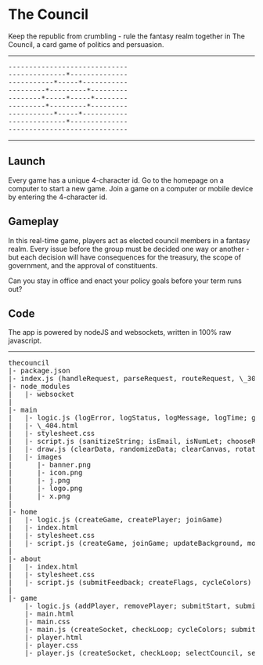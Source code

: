 # The Council

Keep the republic from crumbling - rule the fantasy realm together in The Council, a card game of politics and persuasion.

---
<pre>
-----------------------------
--------------*--------------
-----------*-----*-----------
---------*---------*---------
--------*-----*-----*--------
---------*---------*---------
-----------*-----*-----------
--------------*--------------
-----------------------------
</pre>
---

## Launch
Every game has a unique 4-character id. Go to the homepage on a computer to start a new game.
Join a game on a computer or mobile device by entering the 4-character id.

## Gameplay
In this real-time game, players act as elected council members in a fantasy realm. Every issue before the group must be decided one way or another - but each decision will have consequences for the treasury, the scope of government, and the approval of constituents.

Can you stay in office and enact your policy goals before your term runs out?

## Code
The app is powered by nodeJS and websockets, written in 100% raw javascript. 

---
<pre>
thecouncil
|- package.json
|- index.js (handleRequest, parseRequest, routeRequest, \_302, \_403, \_404; handleSocket, parseSocket, routeSocket, updateSocket, \_400)
|- node_modules
|   |- websocket
|
|- main
|   |- logic.js (logError, logStatus, logMessage, logTime; getEnvironment, getAsset, getSchema; isNumLet, isBot; renderHTML, sanitizeString, duplicateObject; generateRandom, chooseRandom, sortRandom; determineSession; createFlag)
|   |- \_404.html
|   |- stylesheet.css
|   |- script.js (sanitizeString; isEmail, isNumLet; chooseRandom; sendPost; displayMessage)
|   |- draw.js (clearData, randomizeData; clearCanvas, rotateCanvas; drawLine, drawCircle, drawTriangle, drawRectangle, drawShape, drawText, drawGradient; createFlag, addField, addStructure, addSeals, addRing, addEmblems)
|   |- images
|      |- banner.png
|      |- icon.png
|      |- j.png
|      |- logo.png
|      |- x.png
|
|- home
|   |- logic.js (createGame, createPlayer; joinGame)
|   |- index.html
|   |- stylesheet.css
|   |- script.js (createGame, joinGame; updateBackground, moveFlags, cycleColors)
|
|- about
|   |- index.html
|   |- stylesheet.css
|   |- script.js (submitFeedback; createFlags, cycleColors)
|
|- game
    |- logic.js (addPlayer, removePlayer; submitStart, submitRecall, submitIssue, submitOption, submitTally, submitCampaign; selectIssue, selectOption; enactStart, enactRecall, enactTally, enactConsequences, enactMessage, enactCampaign, enactElection, enactEnd; getIdeology, getApproval, getAttributes; updateTime, updateMessages, updateRatings, updateRebellions, updateOverthrow, updateMembers, updateFuture, updateIssues)
    |- main.html
    |- main.css
    |- main.js (createSocket, checkLoop; cycleColors; submitStart; receivePost, receiveStart, receiveEnd; createNameFlag, createIssue, createGovernment, createEndMember; updateNameFlag, updateIssues, updateGovernment)
    |- player.html
    |- player.css
    |- player.js (createSocket, checkLoop; selectCouncil, selectDistrict; submitRecall, submitIssue, submitOption, submitTally, submitCampaign; receivePost, receiveStart, receiveEnd; createIssue, createMember; updateIssues, updateMember, updateButtons)
</pre>
